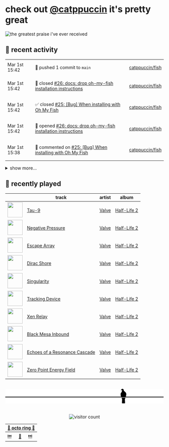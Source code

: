 # check out [@catppuccin](https://github.com/catppuccin) it's pretty great

![the greatest praise i've ever received](https://github.com/user-attachments/assets/ad888e4f-7a22-4eac-85a7-744eacd8eb46)

## 📅 recent activity

<!-- SCRIPT:REPLACE:GITHUB -->
<table>
<tbody>
<tr>
<td><span title='2025-03-01T15:42:23+00:00'>Mar 1st 15:42</span></td>
<td>

🚢 pushed 1 commit to `main`

</td>
<td>

[catppuccin/fish](https://github.com/catppuccin/fish)

</td>
</tr>
<tr>
<td><span title='2025-03-01T15:42:23+00:00'>Mar 1st 15:42</span></td>
<td>

🎉 closed [#26: docs: drop oh-my-fish installation instructions](https://github.com/catppuccin/fish/pull/26)

</td>
<td>

[catppuccin/fish](https://github.com/catppuccin/fish)

</td>
</tr>
<tr>
<td><span title='2025-03-01T15:42:14+00:00'>Mar 1st 15:42</span></td>
<td>

✅ closed [#25: [Bug] When installing with Oh My Fish](https://github.com/catppuccin/fish/issues/25)

</td>
<td>

[catppuccin/fish](https://github.com/catppuccin/fish)

</td>
</tr>
<tr>
<td><span title='2025-03-01T15:42:02+00:00'>Mar 1st 15:42</span></td>
<td>

🚀 opened [#26: docs: drop oh-my-fish installation instructions](https://github.com/catppuccin/fish/pull/26)

</td>
<td>

[catppuccin/fish](https://github.com/catppuccin/fish)

</td>
</tr>
<tr>
<td><span title='2025-03-01T15:38:24+00:00'>Mar 1st 15:38</span></td>
<td>

💬 commented on [#25: [Bug] When installing with Oh My Fish](https://github.com/catppuccin/fish/issues/25)

</td>
<td>

[catppuccin/fish](https://github.com/catppuccin/fish)

</td>
</tr>
</tbody>
</table>

<details>
<summary>show more...</summary>
<table>
<tbody>
<tr>
<td><span title='2025-03-01T15:17:13+00:00'>Mar 1st 15:17</span></td>
<td>

💬 commented on [#25: [Bug] When installing with Oh My Fish](https://github.com/catppuccin/fish/issues/25)

</td>
<td>

[catppuccin/fish](https://github.com/catppuccin/fish)

</td>
</tr>
<tr>
<td><span title='2025-03-01T12:57:13+00:00'>Mar 1st 12:57</span></td>
<td>

📢 opened [#76: expand the `accent` magic iterable to return full colour objects instead of just identifiers](https://github.com/catppuccin/whiskers/issues/76)

</td>
<td>

[catppuccin/whiskers](https://github.com/catppuccin/whiskers)

</td>
</tr>
<tr>
<td><span title='2025-02-28T22:41:22+00:00'>Feb 28th 22:41</span></td>
<td>

💬 commented on [#25: [Bug] When installing with Oh My Fish](https://github.com/catppuccin/fish/issues/25)

</td>
<td>

[catppuccin/fish](https://github.com/catppuccin/fish)

</td>
</tr>
<tr>
<td><span title='2025-02-28T20:55:21+00:00'>Feb 28th 20:55</span></td>
<td>

💬 commented on [#207: Transfer ownership of the `catppuccin` package to `@Catppuccin-Holdings`](https://github.com/luarocks/luarocks-site/issues/207)

</td>
<td>

[luarocks/luarocks-site](https://github.com/luarocks/luarocks-site)

</td>
</tr>
<tr>
<td><span title='2025-02-28T20:31:17+00:00'>Feb 28th 20:31</span></td>
<td>

💬 commented on [#207: Transfer ownership of the `catppuccin` package to `@Catppuccin-Holdings`](https://github.com/luarocks/luarocks-site/issues/207)

</td>
<td>

[luarocks/luarocks-site](https://github.com/luarocks/luarocks-site)

</td>
</tr>
<tr>
<td><span title='2025-02-26T00:14:06+00:00'>Feb 26th 00:14</span></td>
<td>

🚢 pushed 1 commit to `main`

</td>
<td>

[catppuccin/python](https://github.com/catppuccin/python)

</td>
</tr>
<tr>
<td><span title='2025-02-26T00:14:05+00:00'>Feb 26th 00:14</span></td>
<td>

🎉 closed [#104: chore(main): release 2.4.1](https://github.com/catppuccin/python/pull/104)

</td>
<td>

[catppuccin/python](https://github.com/catppuccin/python)

</td>
</tr>
<tr>
<td><span title='2025-02-26T00:13:55+00:00'>Feb 26th 00:13</span></td>
<td>

🔍 reviewed [#104: chore(main): release 2.4.1](https://github.com/catppuccin/python/pull/104)

</td>
<td>

[catppuccin/python](https://github.com/catppuccin/python)

</td>
</tr>
<tr>
<td><span title='2025-02-25T23:59:47+00:00'>Feb 25th 23:59</span></td>
<td>

🚢 pushed 1 commit to `main`

</td>
<td>

[catppuccin/python](https://github.com/catppuccin/python)

</td>
</tr>
<tr>
<td><span title='2025-02-25T23:59:47+00:00'>Feb 25th 23:59</span></td>
<td>

🎉 closed [#87: chore(main): release 2.4.0](https://github.com/catppuccin/python/pull/87)

</td>
<td>

[catppuccin/python](https://github.com/catppuccin/python)

</td>
</tr>
<tr>
<td><span title='2025-02-25T23:59:15+00:00'>Feb 25th 23:59</span></td>
<td>

🔍 reviewed [#87: chore(main): release 2.4.0](https://github.com/catppuccin/python/pull/87)

</td>
<td>

[catppuccin/python](https://github.com/catppuccin/python)

</td>
</tr>
<tr>
<td><span title='2025-02-25T23:56:29+00:00'>Feb 25th 23:56</span></td>
<td>

🚢 pushed 1 commit to `main`

</td>
<td>

[catppuccin/python](https://github.com/catppuccin/python)

</td>
</tr>
<tr>
<td><span title='2025-02-25T23:56:28+00:00'>Feb 25th 23:56</span></td>
<td>

🎉 closed [#102: chore: configure release-please properly](https://github.com/catppuccin/python/pull/102)

</td>
<td>

[catppuccin/python](https://github.com/catppuccin/python)

</td>
</tr>
<tr>
<td><span title='2025-02-25T22:42:47+00:00'>Feb 25th 22:42</span></td>
<td>

🚢 pushed 1 commit to `release-please/bootstrap/default`

</td>
<td>

[catppuccin/python](https://github.com/catppuccin/python)

</td>
</tr>
<tr>
<td><span title='2025-02-25T22:40:40+00:00'>Feb 25th 22:40</span></td>
<td>

🚀 opened [#102: chore: bootstrap releases for path: .](https://github.com/catppuccin/python/pull/102)

</td>
<td>

[catppuccin/python](https://github.com/catppuccin/python)

</td>
</tr>
</tbody>
</table>
</details>
<!-- SCRIPT:REPLACE:GITHUB -->

## 🎵 recently played

<!-- SCRIPT:REPLACE:SPOTIFY -->
| | track | artist | album |
| - | - | - | - |
| <img src="https://i.scdn.co/image/ab67616d00004851d75eb6fcaabaf5e780ffc4db" width="48" height="48"> | [Tau-9](https://open.spotify.com/track/5czXndRJXV2rKkG99S6B8a) | [Valve](https://open.spotify.com/artist/16qqOddo0ydmympG5G2oPQ) | [Half-Life 2](https://open.spotify.com/track/5czXndRJXV2rKkG99S6B8a) |
| <img src="https://i.scdn.co/image/ab67616d00004851d75eb6fcaabaf5e780ffc4db" width="48" height="48"> | [Negative Pressure](https://open.spotify.com/track/2s3AM28L84NPdj6NPOyhsF) | [Valve](https://open.spotify.com/artist/16qqOddo0ydmympG5G2oPQ) | [Half-Life 2](https://open.spotify.com/track/2s3AM28L84NPdj6NPOyhsF) |
| <img src="https://i.scdn.co/image/ab67616d00004851d75eb6fcaabaf5e780ffc4db" width="48" height="48"> | [Escape Array](https://open.spotify.com/track/45qRdgtLu5QnEcYuYm8qGd) | [Valve](https://open.spotify.com/artist/16qqOddo0ydmympG5G2oPQ) | [Half-Life 2](https://open.spotify.com/track/45qRdgtLu5QnEcYuYm8qGd) |
| <img src="https://i.scdn.co/image/ab67616d00004851d75eb6fcaabaf5e780ffc4db" width="48" height="48"> | [Dirac Shore](https://open.spotify.com/track/3p4msXtvuJ3WQlPcyCfgyQ) | [Valve](https://open.spotify.com/artist/16qqOddo0ydmympG5G2oPQ) | [Half-Life 2](https://open.spotify.com/track/3p4msXtvuJ3WQlPcyCfgyQ) |
| <img src="https://i.scdn.co/image/ab67616d00004851d75eb6fcaabaf5e780ffc4db" width="48" height="48"> | [Singularity](https://open.spotify.com/track/1fpsDjeRwQzQhhkvjhrhxi) | [Valve](https://open.spotify.com/artist/16qqOddo0ydmympG5G2oPQ) | [Half-Life 2](https://open.spotify.com/track/1fpsDjeRwQzQhhkvjhrhxi) |
| <img src="https://i.scdn.co/image/ab67616d00004851d75eb6fcaabaf5e780ffc4db" width="48" height="48"> | [Tracking Device](https://open.spotify.com/track/3norYALhZDbTzRfrWkvtR3) | [Valve](https://open.spotify.com/artist/16qqOddo0ydmympG5G2oPQ) | [Half-Life 2](https://open.spotify.com/track/3norYALhZDbTzRfrWkvtR3) |
| <img src="https://i.scdn.co/image/ab67616d00004851d75eb6fcaabaf5e780ffc4db" width="48" height="48"> | [Xen Relay](https://open.spotify.com/track/3JZGlkM17kUgN60OrcjMK9) | [Valve](https://open.spotify.com/artist/16qqOddo0ydmympG5G2oPQ) | [Half-Life 2](https://open.spotify.com/track/3JZGlkM17kUgN60OrcjMK9) |
| <img src="https://i.scdn.co/image/ab67616d00004851d75eb6fcaabaf5e780ffc4db" width="48" height="48"> | [Black Mesa Inbound](https://open.spotify.com/track/28CySeSp3RGo7HQlmgXaNC) | [Valve](https://open.spotify.com/artist/16qqOddo0ydmympG5G2oPQ) | [Half-Life 2](https://open.spotify.com/track/28CySeSp3RGo7HQlmgXaNC) |
| <img src="https://i.scdn.co/image/ab67616d00004851d75eb6fcaabaf5e780ffc4db" width="48" height="48"> | [Echoes of a Resonance Cascade](https://open.spotify.com/track/2XGSS595dFWkL95nNIcrgT) | [Valve](https://open.spotify.com/artist/16qqOddo0ydmympG5G2oPQ) | [Half-Life 2](https://open.spotify.com/track/2XGSS595dFWkL95nNIcrgT) |
| <img src="https://i.scdn.co/image/ab67616d00004851d75eb6fcaabaf5e780ffc4db" width="48" height="48"> | [Zero Point Energy Field](https://open.spotify.com/track/3XzUMhz8mFUce6CpuNOtHf) | [Valve](https://open.spotify.com/artist/16qqOddo0ydmympG5G2oPQ) | [Half-Life 2](https://open.spotify.com/track/3XzUMhz8mFUce6CpuNOtHf) |

<!-- SCRIPT:REPLACE:SPOTIFY -->

<br>

<div align="center">

<picture>
    <source media="(prefers-color-scheme: light)" srcset="assets/pigeon-light.svg">
    <source media="(prefers-color-scheme: dark)" srcset="assets/pigeon-dark.svg">
    <img alt="pigeon sitting on a wire" src="assets/pigeon-light.svg">
</picture>

<br>
<br>

![visitor count](https://profile-counter.glitch.me/backwardspy/count.svg)

<table>
    <thead>
        <th colspan="3"><a href="https://octo-ring.com">🐙 octo ring 🐙</a></th>
    </thead>
    <tbody>
        <td><a href="https://octo-ring.com/p/backwardspy/prev">⏮️</a></td>
        <td><a href="https://octo-ring.com/p/backwardspy/random">🔀</a></td>
        <td><a href="https://octo-ring.com/p/backwardspy/next">⏭️</a></td>
    </tbody>
</table>

</div>
